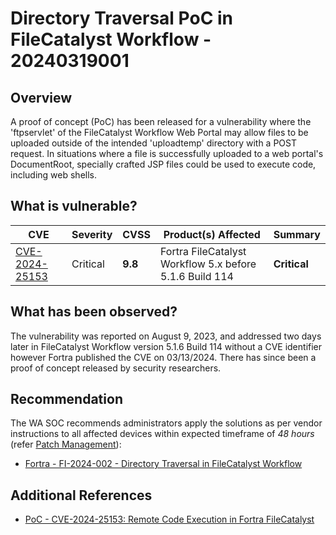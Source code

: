 # Directory Traversal PoC in FileCatalyst Workflow - 20240319001

## Overview

A proof of concept (PoC) has been released for a vulnerability where the 'ftpservlet' of the FileCatalyst Workflow Web Portal may allow files to be uploaded outside of the intended 'uploadtemp' directory with a POST request. In situations where a file is successfully uploaded to a web portal's DocumentRoot, specially crafted JSP files could be used to execute code, including web shells.

## What is vulnerable?

| CVE                                                               | Severity | CVSS    | Product(s) Affected                                     | Summary      |
| ----------------------------------------------------------------- | -------- | ------- | ------------------------------------------------------- | ------------ |
| [CVE-2024-25153](https://nvd.nist.gov/vuln/detail/CVE-2024-25153) | Critical | **9.8** | Fortra FileCatalyst Workflow 5.x before 5.1.6 Build 114 | **Critical** |

## What has been observed?

The vulnerability was reported on August 9, 2023, and addressed two days later in FileCatalyst Workflow version 5.1.6 Build 114 without a CVE identifier however Fortra published the CVE on 03/13/2024. There has since been a proof of concept released by security researchers.

## Recommendation

The WA SOC recommends administrators apply the solutions as per vendor instructions to all affected devices within expected timeframe of *48 hours* (refer [Patch Management](../guidelines/patch-management.md)):

- [Fortra - FI-2024-002 - Directory Traversal in FileCatalyst Workflow](https://www.fortra.com/security/advisory/FI-2024-002)

## Additional References

- [PoC - CVE-2024-25153: Remote Code Execution in Fortra FileCatalyst](https://labs.nettitude.com/blog/cve-2024-25153-remote-code-execution-in-fortra-filecatalyst/)
